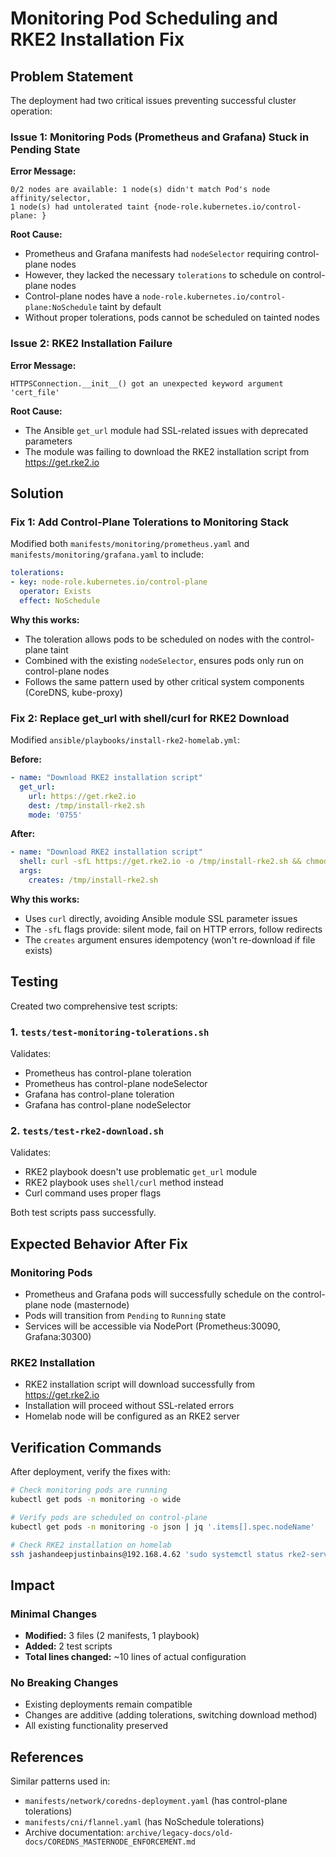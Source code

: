 # Monitoring Pod Scheduling and RKE2 Installation Fix

## Problem Statement

The deployment had two critical issues preventing successful cluster operation:

### Issue 1: Monitoring Pods (Prometheus and Grafana) Stuck in Pending State

**Error Message:**
```
0/2 nodes are available: 1 node(s) didn't match Pod's node affinity/selector, 
1 node(s) had untolerated taint {node-role.kubernetes.io/control-plane: }
```

**Root Cause:**
- Prometheus and Grafana manifests had `nodeSelector` requiring control-plane nodes
- However, they lacked the necessary `tolerations` to schedule on control-plane nodes
- Control-plane nodes have a `node-role.kubernetes.io/control-plane:NoSchedule` taint by default
- Without proper tolerations, pods cannot be scheduled on tainted nodes

### Issue 2: RKE2 Installation Failure

**Error Message:**
```
HTTPSConnection.__init__() got an unexpected keyword argument 'cert_file'
```

**Root Cause:**
- The Ansible `get_url` module had SSL-related issues with deprecated parameters
- The module was failing to download the RKE2 installation script from https://get.rke2.io

## Solution

### Fix 1: Add Control-Plane Tolerations to Monitoring Stack

Modified both `manifests/monitoring/prometheus.yaml` and `manifests/monitoring/grafana.yaml` to include:

```yaml
tolerations:
- key: node-role.kubernetes.io/control-plane
  operator: Exists
  effect: NoSchedule
```

**Why this works:**
- The toleration allows pods to be scheduled on nodes with the control-plane taint
- Combined with the existing `nodeSelector`, ensures pods only run on control-plane nodes
- Follows the same pattern used by other critical system components (CoreDNS, kube-proxy)

### Fix 2: Replace get_url with shell/curl for RKE2 Download

Modified `ansible/playbooks/install-rke2-homelab.yml`:

**Before:**
```yaml
- name: "Download RKE2 installation script"
  get_url:
    url: https://get.rke2.io
    dest: /tmp/install-rke2.sh
    mode: '0755'
```

**After:**
```yaml
- name: "Download RKE2 installation script"
  shell: curl -sfL https://get.rke2.io -o /tmp/install-rke2.sh && chmod +x /tmp/install-rke2.sh
  args:
    creates: /tmp/install-rke2.sh
```

**Why this works:**
- Uses `curl` directly, avoiding Ansible module SSL parameter issues
- The `-sfL` flags provide: silent mode, fail on HTTP errors, follow redirects
- The `creates` argument ensures idempotency (won't re-download if file exists)

## Testing

Created two comprehensive test scripts:

### 1. `tests/test-monitoring-tolerations.sh`
Validates:
- Prometheus has control-plane toleration
- Prometheus has control-plane nodeSelector
- Grafana has control-plane toleration
- Grafana has control-plane nodeSelector

### 2. `tests/test-rke2-download.sh`
Validates:
- RKE2 playbook doesn't use problematic `get_url` module
- RKE2 playbook uses `shell/curl` method instead
- Curl command uses proper flags

Both test scripts pass successfully.

## Expected Behavior After Fix

### Monitoring Pods
- Prometheus and Grafana pods will successfully schedule on the control-plane node (masternode)
- Pods will transition from `Pending` to `Running` state
- Services will be accessible via NodePort (Prometheus:30090, Grafana:30300)

### RKE2 Installation
- RKE2 installation script will download successfully from https://get.rke2.io
- Installation will proceed without SSL-related errors
- Homelab node will be configured as an RKE2 server

## Verification Commands

After deployment, verify the fixes with:

```bash
# Check monitoring pods are running
kubectl get pods -n monitoring -o wide

# Verify pods are scheduled on control-plane
kubectl get pods -n monitoring -o json | jq '.items[].spec.nodeName'

# Check RKE2 installation on homelab
ssh jashandeepjustinbains@192.168.4.62 'sudo systemctl status rke2-server'
```

## Impact

### Minimal Changes
- **Modified:** 3 files (2 manifests, 1 playbook)
- **Added:** 2 test scripts
- **Total lines changed:** ~10 lines of actual configuration

### No Breaking Changes
- Existing deployments remain compatible
- Changes are additive (adding tolerations, switching download method)
- All existing functionality preserved

## References

Similar patterns used in:
- `manifests/network/coredns-deployment.yaml` (has control-plane tolerations)
- `manifests/cni/flannel.yaml` (has NoSchedule tolerations)
- Archive documentation: `archive/legacy-docs/old-docs/COREDNS_MASTERNODE_ENFORCEMENT.md`

